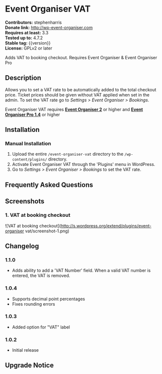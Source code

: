 # Event Organiser VAT #
**Contributors:** stephenharris  
**Donate link:** http://wp-event-organiser.com  
**Requires at least:** 3.3  
**Tested up to:** 4.7.2  
**Stable tag:** {{version}}  
**License:** GPLv2 or later  

Adds VAT to booking checkout. Requires Event Organiser & Event Organiser Pro

## Description ##

Allows you to set a VAT rate to be automatically added to the total checkout price. Ticket prices should be given without VAT applied when set in the admin.
To set the VAT rate go to *Settings > Event Organiser > Bookings*.

Event Organiser VAT requires [**Event Organiser 2**](http://wordpress.org/plugins/event-organiser) or higher and [**Event Organiser Pro 1.4**](http://wp-event-organiser.com/pro-features/) or higher

## Installation ##

### Manual Installation ###

1. Upload the entire `/event-organiser-vat` directory to the `/wp-content/plugins/` directory.
2. Activate Event Organiser VAT through the 'Plugins' menu in WordPress.
3. Go to *Settings > Event Organiser > Bookings* to set the VAT rate.

## Frequently Asked Questions ##


## Screenshots ##

### 1. VAT at booking checkout ###
![VAT at booking checkout](http://s.wordpress.org/extend/plugins/event-organiser vat/screenshot-1.png)



## Changelog ##

### 1.1.0 ###

* Adds ability to add a 'VAT Number' field. When a valid VAT number is entered, the VAT is removed.

### 1.0.4 ###
* Supports decimal point percentages
* Fixes rounding errors

### 1.0.3 ###
* Added option for "VAT" label

### 1.0.2 ###
* Initial release

## Upgrade Notice ##
